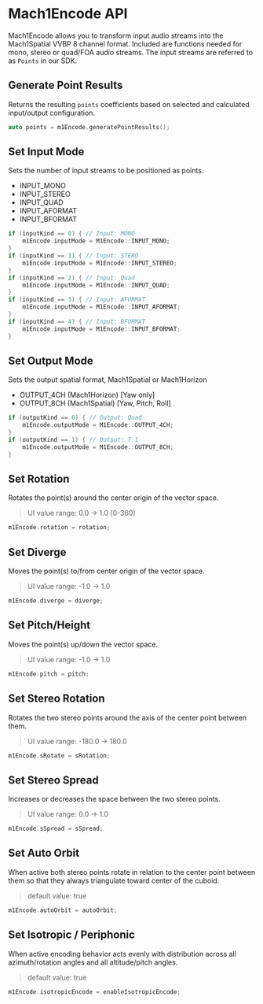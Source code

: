# Mach1Encode API

Mach1Encode allows you to transform input audio streams into the Mach1Spatial VVBP 8 channel format. Included are functions needed for mono, stereo or quad/FOA audio streams. The input streams are referred to as `Points` in our SDK.

## Generate Point Results
Returns the resulting `points` coefficients based on selected and calculated input/output configuration.

```cpp
auto points = m1Encode.generatePointResults();
```

## Set Input Mode
Sets the number of input streams to be positioned as points.

 - INPUT_MONO
 - INPUT_STEREO
 - INPUT_QUAD
 - INPUT_AFORMAT
 - INPUT_BFORMAT

```cpp
if (inputKind == 0) { // Input: MONO
    m1Encode.inputMode = M1Encode::INPUT_MONO;
}
if (inputKind == 1) { // Input: STERO
    m1Encode.inputMode = M1Encode::INPUT_STEREO;
}
if (inputKind == 2) { // Input: Quad
    m1Encode.inputMode = M1Encode::INPUT_QUAD;
}
if (inputKind == 3) { // Input: AFORMAT
    m1Encode.inputMode = M1Encode::INPUT_AFORMAT;
}
if (inputKind == 4) { // Input: BFORMAT
    m1Encode.inputMode = M1Encode::INPUT_BFORMAT;
}
```

## Set Output Mode
Sets the output spatial format, Mach1Spatial or Mach1Horizon

 - OUTPUT_4CH (Mach1Horizon) [Yaw only]
 - OUTPUT_8CH (Mach1Spatial) [Yaw, Pitch, Roll]

```cpp
if (outputKind == 0) { // Output: Quad
    m1Encode.outputMode = M1Encode::OUTPUT_4CH;
}
if (outputKind == 1) { // Output: 7.1
    m1Encode.outputMode = M1Encode::OUTPUT_8CH;
}
```

## Set Rotation
Rotates the point(s) around the center origin of the vector space.

> UI value range: 0.0 -> 1.0 (0-360)

```cpp
m1Encode.rotation = rotation;
```

## Set Diverge
Moves the point(s) to/from center origin of the vector space.

> UI value range: -1.0 -> 1.0

```cpp
m1Encode.diverge = diverge;
```

## Set Pitch/Height
Moves the point(s) up/down the vector space.

> UI value range: -1.0 -> 1.0

```cpp
m1Encode.pitch = pitch;
```

## Set Stereo Rotation
Rotates the two stereo points around the axis of the center point between them.

> UI value range: -180.0 -> 180.0

```cpp
m1Encode.sRotate = sRotation;
```

## Set Stereo Spread
Increases or decreases the space between the two stereo points. 

> UI value range: 0.0 -> 1.0

```cpp
m1Encode.sSpread = sSpread;
```

## Set Auto Orbit
When active both stereo points rotate in relation to the center point between them so that they always triangulate toward center of the cuboid.

> default value: true

```cpp
m1Encode.autoOrbit = autoOrbit;
```

## Set Isotropic / Periphonic
When active encoding behavior acts evenly with distribution across all azimuth/rotation angles and all altitude/pitch angles.

> default value: true

```cpp
m1Encode.isotropicEncode = enableIsotropicEncode;
```
